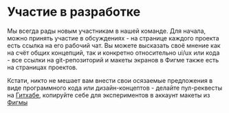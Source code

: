 # Участие в разработке

Мы всегда рады новым участникам в нашей команде. Для начала, можно принять участие в обсуждениях - на странице каждого проекта есть ссылка на его рабочий чат. Вы можете высказать своё мнение как на счёт общих концепций, так и конкретно относительно ui/ux или кода - все ссылки на git-репозиторий и макеты экранов в Фигме также есть на страницах проектов.

Кстати, никто не мешает вам внести свои осязаемые предложения в виде программного кода или дизайн-концептов - делайте пул-реквесты на [Гитхабе](https://github.com/grandcore), копируйте себе для экспериментов в аккаунт макеты из [Фигмы](https://www.figma.com/file/NlikNEJQHliYlxI3MHhiSW/Share?node-id=8244%3A0)
